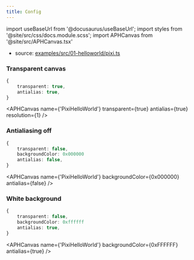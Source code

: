 ```yaml
---
title: Config
---
```


import useBaseUrl from '@docusaurus/useBaseUrl';
import styles from '@site/src/css/docs.module.scss';
import APHCanvas from '@site/src/APHCanvas.tsx'

- source: [examples/src/01-helloworld/pixi.ts](https://github.com/APHGames/examples/blob/main/src/01-helloworld/pixi.ts)


### Transparent canvas

```typescript
{
    transparent: true,
    antialias: true,
}
```

<APHCanvas name={'PixiHelloWorld'} transparent={true} antialias={true} resolution={1} />

### Antialiasing off

```typescript
{
    transparent: false,
    backgroundColor: 0x000000
    antialias: false,
}
```

<APHCanvas name={'PixiHelloWorld'} backgroundColor={0x000000} antialias={false}  />

### White background

```typescript
{
    transparent: false,
    backgroundColor: 0xffffff
    antialias: true,
}
```

<APHCanvas name={'PixiHelloWorld'} backgroundColor={0xFFFFFF} antialias={true} />